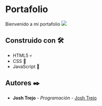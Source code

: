 # Portafolio

Bienvenido a mi portafolio ![](https://user-images.githubusercontent.com/18350557/176309783-0785949b-9127-417c-8b55-ab5a4333674e.gif)  

## Construido con 🛠️

* HTML5 :skull:
* CSS :cowboy_hat_face:
* JavaScript :brain:	

## Autores ✒️

* **Josh Trejo** - *Programación* - [Josh Trejo](https://github.com/jorgejoshuatt)
